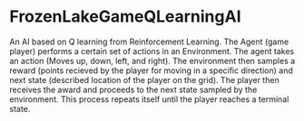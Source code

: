 # FrozenLakeGameQLearningAI
An AI based on Q learning from Reinforcement Learning. The Agent (game player) performs a certain set of actions in an Environment. The agent takes an action (Moves up, down, left, and right). The environment then samples a reward (points recieved by the player for moving in a specific direction) and next state (described location of the player on the grid). The player then receives the award and proceeds to the next state sampled by the environment. This process repeats itself until the player reaches a terminal state.
